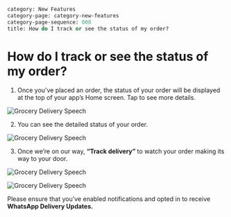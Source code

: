 ```meta
category: New Features
category-page: category-new-features
category-page-sequence: 008
title: How do I track or see the status of my order?
```

# How do I track or see the status of my order?

1. Once you’ve placed an order, the status of your order will be displayed at the top of your app’s Home screen. Tap to see more details.

![Grocery Delivery Speech](images/image-newfeatures-ordertracking-home.png)

2. You can see the detailed status of your order. 

![Grocery Delivery Speech](images/image-newfeatures-ordertracking-popup.png)

3. Once we’re on our way, **“Track delivery”** to watch your order making its way to your door.


![Grocery Delivery Speech](images/image-newfeatures-deliverytracking-popup.png)


![Grocery Delivery Speech](images/image-newfeatures-deliverytracking-map.png)

Please ensure that you’ve enabled notifications and opted in to receive **WhatsApp Delivery Updates.** 